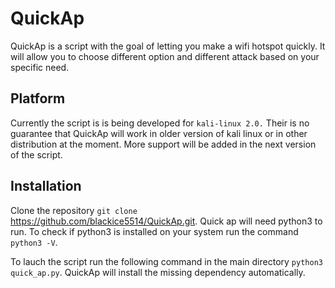# QuickAp

QuickAp is a script with the goal of letting you make a wifi hotspot quickly. It will allow you to choose different option and different
attack based on your specific need.

## Platform

Currently the script is is being developed for `kali-linux 2.0.` Their is no guarantee that QuickAp will work in older version of kali
linux or in other distribution at the moment. More support will be added in the next version of the script.

## Installation

Clone the repository `git clone` https://github.com/blackice5514/QuickAp.git. Quick ap will need python3 to run. To check if python3
is installed on your system run the command `python3 -V`.

To lauch the script run the following command in the main directory `python3 quick_ap.py`. QuickAp will install the missing dependency
automatically.

